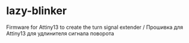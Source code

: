 # lazy-blinker
Firmware for Attiny13 to create the turn signal extender / Прошивка для Attiny13 для удлинителя сигнала поворота
